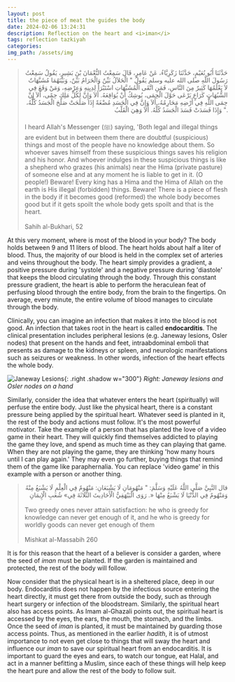 ```yaml
---
layout: post
title: the piece of meat the guides the body
date: 2024-02-06 13:24:31
description: Reflection on the heart and <i>iman</i>
tags: reflection tazkiyah
categories:
img_path: /assets/img
---
```


<arabic-text>
<blockquote>
<div style="text-align:right">
حَدَّثَنَا أَبُو نُعَيْمٍ، حَدَّثَنَا زَكَرِيَّاءُ، عَنْ عَامِرٍ، قَالَ سَمِعْتُ النُّعْمَانَ بْنَ بَشِيرٍ، يَقُولُ سَمِعْتُ رَسُولَ اللَّهِ صلى الله عليه وسلم يَقُولُ  " الْحَلاَلُ بَيِّنٌ وَالْحَرَامُ بَيِّنٌ، وَبَيْنَهُمَا مُشَبَّهَاتٌ لاَ يَعْلَمُهَا كَثِيرٌ مِنَ النَّاسِ، فَمَنِ اتَّقَى الْمُشَبَّهَاتِ اسْتَبْرَأَ لِدِيِنِهِ وَعِرْضِهِ، وَمَنْ وَقَعَ فِي الشُّبُهَاتِ كَرَاعٍ يَرْعَى حَوْلَ الْحِمَى، يُوشِكُ أَنْ يُوَاقِعَهُ. أَلاَ وَإِنَّ لِكُلِّ مَلِكٍ حِمًى، أَلاَ إِنَّ حِمَى اللَّهِ فِي أَرْضِهِ مَحَارِمُهُ، أَلاَ وَإِنَّ فِي الْجَسَدِ مُضْغَةً إِذَا صَلَحَتْ صَلَحَ الْجَسَدُ كُلُّهُ، وَإِذَا فَسَدَتْ فَسَدَ الْجَسَدُ كُلُّهُ. أَلاَ وَهِيَ الْقَلْبُ ".
</div>
<br>
I heard Allah's Messenger (ﷺ) saying, 'Both legal and illegal things are evident but in between them there are doubtful (suspicious) things and most of the people have no knowledge about them. So whoever saves himself from these suspicious things saves his religion and his honor. And whoever indulges in these suspicious things is like a shepherd who grazes (his animals) near the Hima (private pasture) of someone else and at any moment he is liable to get in it. (O people!) Beware! Every king has a Hima and the Hima of Allah on the earth is His illegal (forbidden) things. Beware! There is a piece of flesh in the body if it becomes good (reformed) the whole body becomes good but if it gets spoilt the whole body gets spoilt and that is the heart.
<br><br>
Sahih al-Bukhari, 52
</blockquote>
</arabic-text>

At this very moment, where is most of the blood in your body? The body holds between 9 and 11 liters of blood. The heart holds about half a liter of blood. Thus, the majority of our blood is held in the complex set of arteries and veins throughout the body. The heart simply provides a gradient, a positive pressure during 'systole' and a negative pressure during 'diastole' that keeps the blood circulating through the body. Through this constant pressure gradient, the heart is able to perform the heraculean feat of perfusing blood through the entire body, from the brain to the fingertips. On average, every minute, the entire volume of blood manages to circulate through the body.

Clinically, you can imagine an infection that makes it into the blood is not good. An infection that takes root in the heart is called **endocarditis**. The clinical presentation includes peripheral lesions (e.g. Janeway lesions, Osler nodes) that present on the hands and feet, intraabdominal emboli that presents as damage to the kidneys or spleen, and neurologic manifestations such as seizures or weakness. In other words, infection of the heart effects the whole body.

![Janeway Lesions](janeway.jpg){: .right .shadow w="300"}
_Right: Janeway lesions and Osler nodes on a hand_

Similarly, consider the idea that whatever enters the heart (spiritually) will perfuse the entire body. Just like the physical heart, there is a constant pressure being applied by the spiritual heart. Whatever seed is planted in it, the rest of the body and actions must follow. It's the most powerful motivator. Take the example of a person that has planted the love of a video game in their heart. They will quickly find themselves addicted to playing the game they love, and spend as much time as they can playing that game. When they are not playing the game, they are thinking 'how many hours until I can play again.' They may even go further, buying things that remind them of the game like paraphernalia. You can replace 'video game' in this example with a person or another thing.

<arabic-text>
<blockquote>
<div style="text-align:right">
قال النَّبِيَّ صَلَّى اللَّهُ عَلَيْهِ وَسَلَّمَ: " مَنْهُومَانِ لَا يَشْبَعَانِ: مَنْهُومٌ فِي الْعِلْمِ لَا يَشْبَعُ مِنْهُ وَمَنْهُومٌ فِي الدُّنْيَا لَا يَشْبَعُ مِنْهَا «. رَوَى الْبَيْهَقِيُّ الْأَحَادِيثَ الثَّلَاثَةَ فِي» شُعَبِ الْإِيمَانِ
</div>
<br>
Two greedy ones never attain satisfaction: he who is greedy for knowledge can never get enough of it, and he who is greedy for worldly goods can never get enough of them
<br><br>
Mishkat al-Massabih 260
</blockquote>
</arabic-text>

It is for this reason that the heart of a believer is consider a garden, where the seed of *iman* must be planted. If the garden is maintained and protected, the rest of the body will follow.

Now consider that the physical heart is in a sheltered place, deep in our body. Endocarditis does not happen by the infectious source entering the heart directly, it must get there from outside the body, such as through heart surgery or infection of the bloodstream. Similarly, the spiritual heart also has access points. As Imam al-Ghazali points out, the spiritual heart is accessed by the eyes, the ears, the mouth, the stomach, and the limbs. Once the seed of *iman* is planted, it must be maintained by guarding those access points. Thus, as mentioned in the earlier *hadith*, it is of utmost importance to not even get close to things that will sway the heart and influence our *iman* to save our spiritual heart from an endocarditis. It is important to guard the eyes and ears, to watch our tongue, eat Halal, and act in a manner befitting a Muslim, since each of these things will help keep the heart pure and allow the rest of the body to follow suit.
